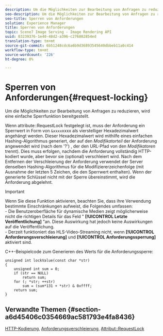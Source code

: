 ```yaml
---
description: Um die Möglichkeiten zur Bearbeitung von Anfragen zu reduzieren, wird eine einfache Sperrfunktion bereitgestellt.
seo-description: Um die Möglichkeiten zur Bearbeitung von Anfragen zu reduzieren, wird eine einfache Sperrfunktion bereitgestellt.
seo-title: Sperren von Anforderungen
solution: Experience Manager
title: Sperren von Anforderungen
topic: Scene7 Image Serving - Image Rendering API
uuid: 03239376-1e40-48d2-a396-c276802854ed
translation-type: tm+mt
source-git-commit: 6b51248cdc6a6b9d36893545640dbbeb11a0c414
workflow-type: tm+mt
source-wordcount: '226'
ht-degree: 0%

---
```



# Sperren von Anforderungen{#request-locking}

Um die Möglichkeiten zur Bearbeitung von Anfragen zu reduzieren, wird eine einfache Sperrfunktion bereitgestellt.

Wenn attribute::RequestLock festgelegt ist, muss der Anforderung ein Sperrwert in Form von `&xxxx`xxxx als vierstelliger Hexadezimalwert angehängt werden. Dieser Hexadezimalwert wird mithilfe eines einfachen Hashing-Algorithmus generiert, der auf den *Modifikatorteil* der Anforderung angewendet wird (nach dem &#39;?&#39;) , der den URL-Pfad von den *Modifikatoren* trennt). Dies muss erfolgen, nachdem die Anforderung vollständig HTTP-kodiert wurde, aber bevor sie (optional) verschleiert wird. Nach dem Entfernen der Verschleierung der Anforderung verwendet der Server denselben Hashing-Algorithmus für die Modifiziererzeichenfolge (mit Ausnahme der letzten 5 Zeichen, die den Sperrwert enthalten). Wenn der generierte Schlüssel nicht mit der Sperre übereinstimmt, wird die Anforderung abgelehnt.

>[!IMPORTANT]
>
>Wenn Sie diese Funktion aktivieren, beachten Sie, dass ihre Verwendung bestimmte Einschränkungen aufweist, die Folgendes umfassen:<br>- Die Benutzeroberfläche für dynamische Medien zeigt möglicherweise nicht die richtigen Details für das Feld &quot; **[!UICONTROL Letzte Veröffentlichung]** &quot;an. Diese Auswirkung hat jedoch keine Auswirkungen auf die Veröffentlichung.<br>- Derzeit funktioniert das HLS-Video-Streaming nicht, wenn **[!UICONTROL Anforderungsverschleierung]** und **[!UICONTROL Anforderungssperrung]** aktiviert sind.

C++-Beispielcode zum Generieren des Werts für die Anforderungssperre:

```
unsigned int lockValue(const char *str) 
{ 
    unsigned int sum = 0; 
    if (str == NULL) 
        return sum; 
    for (; *str; ++str) 
        sum = (sum*131 + *str) & 0xffff; 
    return sum; 
} 
```

## Verwandte Themen {#section-a6d45406c0354669ac581793e4fa8436}

[HTTP-Kodierung](../../../../../is-api/http-ref/image-serving-api-ref/c-http-protocol-reference/c-syntax-and-features/r-http-encoding.md#reference-bb34dd13f316462695448acfa8f92df7), [Anforderungsverschleierung](../../../../../is-api/http-ref/image-serving-api-ref/c-http-protocol-reference/c-syntax-and-features/r-request-obfuscation.md#reference-895f65d6796c43bb9bad21a676ed714d), [Attribut::RequestLock](../../../../../is-api/image-catalog/image-serving-api-ref/c-image-catalog-reference/c-attributes-reference/r-requestlock.md#reference-8bbe2f581be847d3b9fa123e8e5e94b0)
